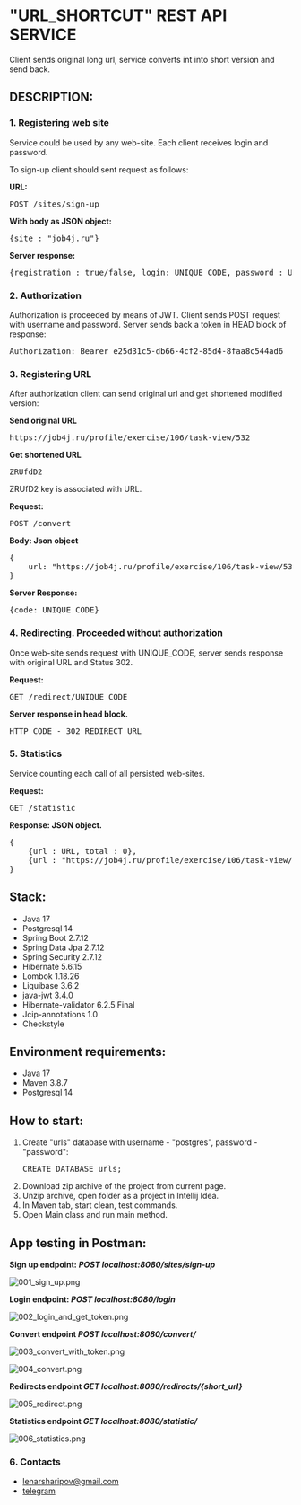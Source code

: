 # "URL_SHORTCUT" REST API SERVICE

Client sends original long url, service converts int into short version and send back.

## DESCRIPTION:

### 1. Registering web site
Service could be used by any web-site. Each client receives login and password.

To sign-up client should sent request as follows:

<b>URL:</b>

<pre>POST /sites/sign-up</pre>

<b>With body as JSON object:</b>

<pre>{site : "job4j.ru"}</pre>

<b>Server response:</b>

<pre>{registration : true/false, login: UNIQUE_CODE, password : UNIQUE_CODE}</pre>

### 2. Authorization
Authorization is proceeded by means of JWT. Client sends POST request with username and password.
Server sends back a token in HEAD block of response:

<pre>Authorization: Bearer e25d31c5-db66-4cf2-85d4-8faa8c544ad6</pre>

### 3. Registering URL
After authorization client can send original url and get shortened modified version:

<b>Send original URL</b>
<pre>https://job4j.ru/profile/exercise/106/task-view/532</pre>

<b>Get shortened URL</b>
<pre>ZRUfdD2</pre>

ZRUfD2 key is associated with URL.

<b>Request:</b>
<pre>POST /convert</pre>

<b>Body: Json object</b>
<pre>{
    url: "https://job4j.ru/profile/exercise/106/task-view/532"
}</pre>

<b>Server Response:</b>
<pre>{code: UNIQUE_CODE}</pre>

### 4. Redirecting. Proceeded without authorization
Once web-site sends request with UNIQUE_CODE, server sends response with original URL and Status 302.

<b>Request:</b>
<pre>GET /redirect/UNIQUE_CODE</pre>

<b>Server response in head block.</b>
<pre>HTTP CODE - 302 REDIRECT URL</pre>

### 5. Statistics
Service counting each call of all persisted web-sites.

<b>Request:</b>
<pre>GET /statistic</pre>

<b>Response: JSON object.</b>
<pre>{
    {url : URL, total : 0},
    {url : "https://job4j.ru/profile/exercise/106/task-view/532", total : 103}
}</pre>

## Stack:
<ul>
    <li>Java 17</li>
    <li>Postgresql 14</li>
    <li>Spring Boot 2.7.12</li>
    <li>Spring Data Jpa 2.7.12</li>
    <li>Spring Security 2.7.12</li>
    <li>Hibernate 5.6.15</li>
    <li>Lombok 1.18.26</li>
    <li>Liquibase 3.6.2</li>
    <li>java-jwt 3.4.0</li>
    <li>Hibernate-validator 6.2.5.Final</li>
    <li>Jcip-annotations 1.0</li>
    <li>Checkstyle</li>
</ul>

## Environment requirements:
<ul>
    <li>Java 17</li>
    <li>Maven 3.8.7</li>
    <li>Postgresql 14</li>
</ul>

## How to start:
<ol>
    <li>Create "urls" database with username - "postgres", password - "password":
    <pre>CREATE DATABASE urls;</pre>
    </li>
    <li>
    Download zip archive of the project from current page.
    </li>
    <li>Unzip archive, open folder as a project in Intellij Idea.</li>
    <li>In Maven tab, start clean, test commands.</li>
    <li>Open Main.class and run main method.</li>
</ol>

## App testing in Postman:
<b>Sign up endpoint: <i>POST localhost:8080/sites/sign-up</i></b>

![001_sign_up.png](src%2Fmain%2Fresources%2Fstatic%2Fscreenshots%2F001_sign_up.png)

<b>Login endpoint: <i>POST localhost:8080/login</i></b>

![002_login_and_get_token.png](src%2Fmain%2Fresources%2Fstatic%2Fscreenshots%2F002_login_and_get_token.png)

<b>Convert endpoint <i>POST localhost:8080/convert/</i></b>

![003_convert_with_token.png](src%2Fmain%2Fresources%2Fstatic%2Fscreenshots%2F003_convert_with_token.png)

![004_convert.png](src%2Fmain%2Fresources%2Fstatic%2Fscreenshots%2F004_convert.png)

<b>Redirects endpoint <i>GET localhost:8080/redirects/{short_url}</i></b>

![005_redirect.png](src%2Fmain%2Fresources%2Fstatic%2Fscreenshots%2F005_redirect.png)

<b>Statistics endpoint <i>GET localhost:8080/statistic/</i></b>

![006_statistics.png](src%2Fmain%2Fresources%2Fstatic%2Fscreenshots%2F006_statistics.png)

### 6. Contacts
<ul>
    <li><a href="mailto:lenarsharipov@gmail.com">lenarsharipov@gmail.com</a></li>
    <li><a href="https://t.me/LenarSharipov" rel="nofollow">telegram</a></li>
</ul>
